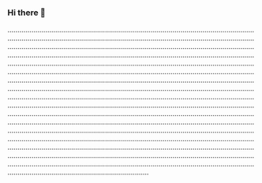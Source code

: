 ### Hi there 👋

...................................................................................................................................................................................................................................................................................................................................................................................................................................................................................................................................................................................................................................................................................................................................................................................................................................................................................................................................................................................................................................................................................................................................................................................................................................................................................................................................................................................................................................................................................................................................................................................................................................................................................................................................................................................................................................................................................................................................................................................................................................................................................................................................................................................................................................................................